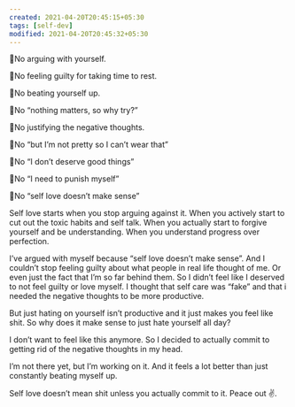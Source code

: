 ```yaml
---
created: 2021-04-20T20:45:15+05:30
tags: [self-dev]
modified: 2021-04-20T20:45:32+05:30
---
```


:cherry_blossom:No arguing with yourself.

:cherry_blossom:No feeling guilty for taking time to rest.

:cherry_blossom:No beating yourself up.

:cherry_blossom:No “nothing matters, so why try?”

:cherry_blossom:No justifying the negative thoughts.

:cherry_blossom:No “but I’m not pretty so I can’t wear that”

:cherry_blossom:No “I don’t deserve good things”

:cherry_blossom:No “I need to punish myself”

:cherry_blossom:No “self love doesn’t make sense”

Self love starts when you stop arguing against it. When you actively start to cut out the toxic habits and self talk. When you actually start to forgive yourself and be understanding. When you understand progress over perfection.

I’ve argued with myself because “self love doesn’t make sense”. And I couldn’t stop feeling guilty about what people in real life thought of me. Or even just the fact that I’m so far behind them. So I didn’t feel like I deserved to not feel guilty or love myself. I thought that self care was “fake” and that i needed the negative thoughts to be more productive.

But just hating on yourself isn’t productive and it just makes you feel like shit. So why does it make sense to just hate yourself all day?

I don’t want to feel like this anymore. So I decided to actually commit to getting rid of the negative thoughts in my head. 

I’m not there yet, but I’m working on it. And it feels a lot better than just constantly beating myself up. 

Self love doesn’t mean shit unless you actually commit to it. Peace out :v:. 